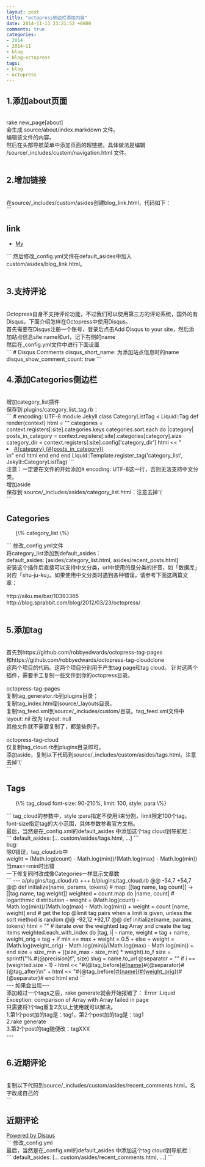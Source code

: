 ```yaml
---
layout: post
title: "octopress侧边栏添加内容"
date: 2014-11-13 23:21:52 +0800
comments: true
categories:
- 2014
- 2014~11
- blog
- blog~octopress
tags:
- blog
- octopress
---
```


<h2>1.添加about页面</h2></br>
rake new_page[about]</br>
会生成 source/about/index.markdown 文件。</br>
编辑该文件的内容。</br>
然后在头部导航菜单中添加页面的超链接。具体做法是编辑 /source/_includes/custom/navigation.html 文件。</br>
</br>
<h2>2.增加链接</h2></br>
在source/_includes/custom/asides创建blog_link.html，代码如下：</br>
```
<section>
<h1>link</h1>
<ul>
        <li>
                <a href=http://hi.baidu.com/abcdxyzk target=_blank>My</a>
        </li>
</ul>
</section>
```
然后修改_config.yml文件在default_asides中加入custom/asides/blog_link.html。</br>
</br>
<h2>3.支持评论</h2></br>
Octopress自身不支持评论功能，不过我们可以使用第三方的评论系统，国外的有Disqus。下面介绍怎样在Octopress中使用Disqus。</br>
首先需要在Disqus注册一个账号，登录后点击Add Disqus to your site，然后添加站点信息site name和url，记下右侧的name</br>
然后在_config.yml文件中进行下面设置</br>
```
	# Disqus Comments
	disqus_short_name: 为添加站点信息时的name
	disqus_show_comment_count: true
```
</br>
<h2>4.添加Categories侧边栏</h2></br>
增加category_list插件</br>
保存到 plugins/category_list_tag.rb：</br>
```
	# encoding: UTF-8
        module Jekyll
                class CategoryListTag < Liquid::Tag
                        def render(context)
                                html = ""
                                categories = context.registers[:site].categories.keys
                                categories.sort.each do |category|
                                        posts_in_category = context.registers[:site].categories[category].size
                                        category_dir = context.registers[:site].config['category_dir']
                                        html << "<li class='category'><a href='/#{category_dir}/#{category.to_url}/'>#{category} (#{posts_in_category})</a></li>\n"
                                end
                                html
                        end
                end
        end
	Liquid::Template.register_tag('category_list', Jekyll::CategoryListTag)
```
</br>
注意：一定要在文件的开始添加# encoding: UTF-8这一行，否则无法支持中文分类。</br>
增加aside</br>
保存到 source/_includes/asides/category_list.html：注意去掉'\'</br>
```
	<section>
		<h1>Categories</h1>
		<ul id="categories">
			{\% category_list \%}
		</ul>
	</section>
```
修改_config.yml文件</br>
将category_list添加到default_asides：</br>
   default_asides: [asides/category_list.html, asides/recent_posts.html]</br>
安装这个插件后直接可以支持中文分类，url中使用的是分类的拼音，如「数据库」对应「shu-ju-ku」。如果使用中文分类时遇到各种错误，请参考下面这两篇文章：</br>
</br>
    http://aiku.me/bar/10393365</br>
    http://blog.sprabbit.com/blog/2012/03/23/octopress/</br>
</br>
<h2>5.添加tag</h2></br>
首先到https://github.com/robbyedwards/octopress-tag-pages</br>
和https://github.com/robbyedwards/octopress-tag-cloudclone</br>
这两个项目的代码。这两个项目分别用于产生tag page和tag cloud。 针对这两个插件，需要手工复制一些文件到你的octopress目录。</br>
</br>
octopress-tag-pages</br>
复制tag_generator.rb到plugins目录；</br>
复制tag_index.html到source/_layouts目录。</br>
复制tag_feed.xml到source/_includes/custom/目录。tag_feed.xml文件中 layout: nil 改为 layout: null</br>
其他文件就不需要复制了，都是些例子。</br>
</br>
octopress-tag-cloud</br>
仅复制tag_cloud.rb到plugins目录即可。</br>
添加aside，复制以下代码到source/_includes/custom/asides/tags.html。注意去掉'\'</br>
```
	<section>
		<h1>Tags</h1>
		<ul class="tag-cloud">
			{\% tag_cloud font-size: 90-210%, limit: 100, style: para \%}
		</ul>
	</section>
```
tag_cloud的参数中，style :para指定不使用li来分割，limit限定100个tag，font-size指定tag的大小范围，具体参数参看官方文档。</br>
最后，当然是在_config.xml的default_asides 中添加这个tag cloud到导航栏：</br>
```
default_asides: [... custom/asides/tags.html, ...]
```
</br>
bug:</br>
除0错误，tag_cloud.rb中</br>
weight = (Math.log(count) - Math.log(min))/(Math.log(max) - Math.log(min))</br>
当max==min时出错</br>
一下修复同时改成像Categories一样显示文章数</br>
```
--- a/plugins/tag_cloud.rb
+++ b/plugins/tag_cloud.rb
@@ -54,7 +54,7 @@ def initialize(name, params, tokens)
 # map: [[tag name, tag count]] -> [[tag name, tag weight]]
        weighted = count.map do |name, count|
 # logarithmic distribution
-       weight = (Math.log(count) - Math.log(min))/(Math.log(max) - Math.log(min))
+       weight = count
        [name, weight]
        end
 # get the top @limit tag pairs when a limit is given, unless the sort method is random
@@ -92,12 +92,17 @@ def initialize(name, params, tokens)
        html = ""
 # iterate over the weighted tag Array and create the tag items
        weighted.each_with_index do |tag, i|
-       name, weight = tag
+       name, weight_orig = tag
+        if min == max
+               weight = 0.5
+       else
+               weight = (Math.log(weight_orig) - Math.log(min))/(Math.log(max) - Math.log(min))
+       end
        size = size_min + ((size_max - size_min) * weight).to_f
        size = sprintf("%.#{@precision}f", size)
        slug = name.to_url
        @separator = "" if i == (weighted.size - 1)
-       html << "#{@tag_before}<a style=\"font-size: #{size}#{unit}\" href=\"/#{dir}/#{slug}/\">#{name}</a>#{@separator}#{@tag_after}\n"
+       html << "#{@tag_before}<a style=\"font-size: #{size}#{unit}\" href=\"/#{dir}/#{slug}/\">#{name}(#{weight_orig})</a>#{@separator}#
        end
        html
        end
```
</br>
--- 如果会出现---</br>
添加超过一个tags之后，rake generate就会开始报错了： Error :Liquid Exception: comparison of Array with Array failed in page</br>
只需要将1个tag重复2次以上使用就可以解决。</br>
1.第1个post加的tag是：tag1，第2个post加的tag是：tag1</br>
2.rake generate</br>
3.第2个post的tag随便改：tagXXX</br>
---</br>
</br>
<h2>6.近期评论</h2></br>
复制以下代码到source/_includes/custom/asides/recent_comments.html，名字改成自己的</br>
```
<section id="comment_sidebar">
<h1>近期评论</h1>
<script type="text/javascript" src="http://abcdxyzk.disqus.com/recent_comments_widget.js?num_items=10&hide_avatars=0&avatar_size=32&excerpt_length=20"></script><a href="http://disqus.com/">Powered by Disqus</a>
</section>
```
修改_config.yml</br>
最后，当然是在_config.xml的default_asides 中添加这个tag cloud到导航栏：</br>
```
default_asides: [... custom/asides/recent_comments.html, ...]
```

